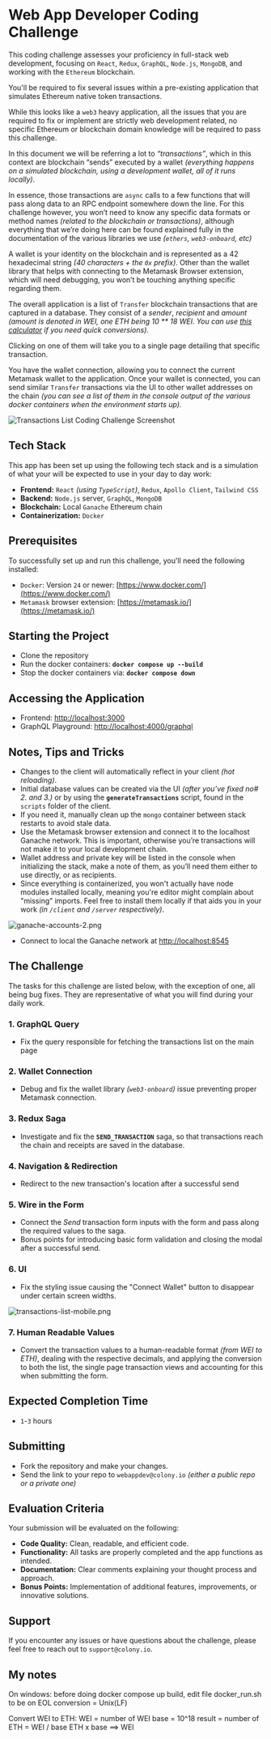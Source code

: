 # Web App Developer Coding Challenge

This coding challenge assesses your proficiency in full-stack web development, focusing on `React`, `Redux`, `GraphQL`, `Node.js`, `MongoDB`, and working with the `Ethereum` blockchain.

You'll be required to fix several issues within a pre-existing application that simulates Ethereum native token transactions.

While this looks like a `web3` heavy application, all the issues that you are required to fix or implement are strictly web development related, no specific Ethereum or blockchain domain knowledge will be required to pass this challenge.

In this document we will be referring a lot to _“transactions”_, which in this context are blockchain “sends” executed by a wallet _(everything happens on a simulated blockchain, using a development wallet, all of it runs locally)_.

In essence, those transactions are `async` calls to a few functions that will pass along data to an RPC endpoint somewhere down the line. For this challenge however, you won’t need to know any specific data formats or method names _(related to the blockchain or transactions)_, although everything that we’re doing here can be found explained fully in the documentation of the various libraries we use _(`ethers`, `web3-onboard`, etc)_

A wallet is your identity on the blockchain and is represented as a 42 hexadecimal string _(40 characters + the `0x` prefix)_. Other than the wallet library that helps with connecting to the Metamask Browser extension, which will need debugging, you won’t be touching anything specific regarding them.

The overall application is a list of `Transfer` blockchain transactions that are captured in a database. They consist of a _sender_, _recipient_ and _amount_ _(amount is denoted in WEI, one ETH being 10 \*\* 18 WEI. You can use [this calculator](https://eth-converter.com/) if you need quick conversions)._

Clicking on one of them will take you to a single page detailing that specific transaction.

You have the wallet connection, allowing you to connect the current Metamask wallet to the application. Once your wallet is connected, you can send similar `Transfer` transactions via the UI to other wallet addresses on the chain _(you can see a list of them in the console output of the various docker containers when the environment starts up)._

![Transactions List Coding Challenge Screenshot](/assets/screenshot-transactions-list-3.png)

## Tech Stack

This app has been set up using the following tech stack and is a simulation of what your will be expected to use in your day to day work:

- **Frontend:** `React` _(using `TypeScript`)_, `Redux`, `Apollo Client`, `Tailwind CSS`
- **Backend:** `Node.js` server, `GraphQL`, `MongoDB`
- **Blockchain:** Local `Ganache` Ethereum chain
- **Containerization:** `Docker`

## Prerequisites

To successfully set up and run this challenge, you'll need the following installed:

- `Docker`: Version `24` or newer: [https://www.docker.com/](https://www.docker.com/)
- `Metamask` browser extension: [https://metamask.io/](https://metamask.io/)

## Starting the Project

- Clone the repository
- Run the docker containers: **`docker compose up --build`**
- Stop the docker containers via: **`docker compose down`**

## Accessing the Application

- Frontend: [http://localhost:3000](http://localhost:3000)
- GraphQL Playground: [http://localhost:4000/graphql](http://localhost:4000/graphql)

## Notes, Tips and Tricks

- Changes to the client will automatically reflect in your client _(hot reloading)_.
- Initial database values can be created via the UI _(after you’ve fixed no# 2. and 3.)_ or by using the **`generateTransactions`** script, found in the `scripts` folder of the client.
- If you need it, manually clean up the `mongo` container between stack restarts to avoid stale data.
- Use the Metamask browser extension and connect it to the localhost Ganache network. This is important, otherwise you’re transactions will not make it to your local development chain.
- Wallet address and private key will be listed in the console when initializing the stack, make a note of them, as you’ll need them either to use directly, or as recipients.
- Since everything is containerized, you won't actually have node modules installed locally, meaning you're editor might complain about "missing" imports. Feel free to install them locally if that aids you in your work _(in `/client` and `/server` respectively)_.

![ganache-accounts-2.png](/assets/ganache-accounts-2.png)

- Connect to local the Ganache network at [http://localhost:8545](http://localhost:8545)

## The Challenge

The tasks for this challenge are listed below, with the exception of one, all being bug fixes. They are representative of what you will find during your daily work.

### 1. GraphQL Query

- Fix the query responsible for fetching the transactions list on the main page

### 2. Wallet Connection

- Debug and fix the wallet library _(`web3-onboard`)_ issue preventing proper Metamask connection.

### 3. Redux Saga

- Investigate and fix the **`SEND_TRANSACTION`** saga, so that transactions reach the chain and receipts are saved in the database.

### 4. Navigation & Redirection

- Redirect to the new transaction's location after a successful send

### 5. Wire in the Form

- Connect the _Send_ transaction form inputs with the form and pass along the required values to the saga.
- Bonus points for introducing basic form validation and closing the modal after a successful send.

### 6. UI

- Fix the styling issue causing the "Connect Wallet" button to disappear under certain screen widths.

![transactions-list-mobile.png](/assets/transactions-list-mobile.png)

### 7. Human Readable Values

- Convert the transaction values to a human-readable format _(from WEI to ETH)_, dealing with the respective decimals, and applying the conversion to both the list, the single page transaction views and accounting for this when submitting the form.

## Expected Completion Time

- `1`-`3` hours

## Submitting

- Fork the repository and make your changes.
- Send the link to your repo to `webappdev@colony.io` _(either a public repo or a private one)_

## **Evaluation Criteria**

Your submission will be evaluated on the following:

- **Code Quality:** Clean, readable, and efficient code.
- **Functionality:** All tasks are properly completed and the app functions as intended.
- **Documentation:** Clear comments explaining your thought process and approach.
- **Bonus Points:** Implementation of additional features, improvements, or innovative solutions.

## **Support**

If you encounter any issues or have questions about the challenge, please feel free to reach out to `support@colony.io`.

## My notes

On windows: before doing docker compose up build, edit file docker_run.sh to be on EOL conversion = Unix(LF)

Convert WEI to ETH:
WEI = number of WEI
base = 10^18
result = number of ETH = WEI / base
ETH x base ==> WEI

